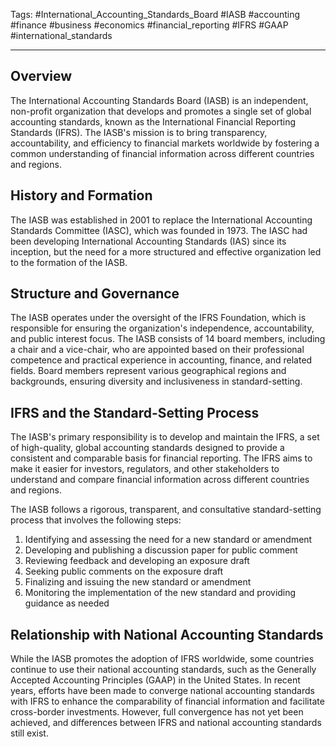 Tags: #International_Accounting_Standards_Board #IASB #accounting #finance #business #economics #financial_reporting #IFRS #GAAP #international_standards

---

## Overview

The International Accounting Standards Board (IASB) is an independent, non-profit organization that develops and promotes a single set of global accounting standards, known as the International Financial Reporting Standards (IFRS). The IASB's mission is to bring transparency, accountability, and efficiency to financial markets worldwide by fostering a common understanding of financial information across different countries and regions.

## History and Formation

The IASB was established in 2001 to replace the International Accounting Standards Committee (IASC), which was founded in 1973. The IASC had been developing International Accounting Standards (IAS) since its inception, but the need for a more structured and effective organization led to the formation of the IASB.

## Structure and Governance

The IASB operates under the oversight of the IFRS Foundation, which is responsible for ensuring the organization's independence, accountability, and public interest focus. The IASB consists of 14 board members, including a chair and a vice-chair, who are appointed based on their professional competence and practical experience in accounting, finance, and related fields. Board members represent various geographical regions and backgrounds, ensuring diversity and inclusiveness in standard-setting.

## IFRS and the Standard-Setting Process

The IASB's primary responsibility is to develop and maintain the IFRS, a set of high-quality, global accounting standards designed to provide a consistent and comparable basis for financial reporting. The IFRS aims to make it easier for investors, regulators, and other stakeholders to understand and compare financial information across different countries and regions.

The IASB follows a rigorous, transparent, and consultative standard-setting process that involves the following steps:

1.  Identifying and assessing the need for a new standard or amendment
2.  Developing and publishing a discussion paper for public comment
3.  Reviewing feedback and developing an exposure draft
4.  Seeking public comments on the exposure draft
5.  Finalizing and issuing the new standard or amendment
6.  Monitoring the implementation of the new standard and providing guidance as needed

## Relationship with National Accounting Standards

While the IASB promotes the adoption of IFRS worldwide, some countries continue to use their national accounting standards, such as the Generally Accepted Accounting Principles (GAAP) in the United States. In recent years, efforts have been made to converge national accounting standards with IFRS to enhance the comparability of financial information and facilitate cross-border investments. However, full convergence has not yet been achieved, and differences between IFRS and national accounting standards still exist.